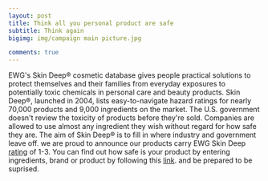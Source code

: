 ```yaml
---
layout: post
title: Think all you personal product are safe
subtitle: Think again
bigimg: img/campaign main picture.jpg

comments: true
---
```


EWG's Skin Deep® cosmetic database gives people practical solutions to protect themselves and their families from everyday exposures to potentially toxic chemicals in personal care and beauty products. Skin Deep®, launched in 2004, lists easy-to-navigate hazard ratings for nearly 70,000 products and 9,000 ingredients on the market. The U.S. government doesn't review the toxicity of products before they're sold. Companies are allowed to use almost any ingredient they wish without regard for how safe they are. The aim of Skin Deep® is to fill in where industry and government leave off.​
we are proud to announce our products carry EWG Skin Deep [rating](https://www.ewg.org/skindeep/search?utf8=✓&search=ame+body+care) of 1-3. 
You can find out how safe is your product by entering ingredients, brand or product by following this [link](https://www.ewg.org/skindeep). and be prepared to be suprised. 
